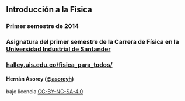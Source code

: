 ## Introducción a la Física
### Primer semestre de 2014
### Asignatura del primer semestre de la Carrera de Física en la [Universidad Industrial de Santander](http://www.uis.edu.co/ "UIS")
### [halley.uis.edu.co/fisica_para_todos/](http://halley.uis.edu.co/fisica_para_todos/ "Física Para Todos")
#### Hernán Asorey ([@asoreyh](https://twitter.com/asoreyh/))
bajo licencia [CC-BY-NC-SA-4.0](http://creativecommons.org/licenses/by-nc-sa/4.0/ "Attribution-NonCommercial-ShareAlike 4.0 International")
